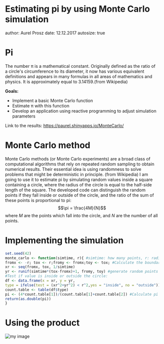 Estimating pi by using Monte Carlo simulation
========================================================
author: Aurel Prosz
date: 12.12.2017
autosize: true

Pi
========================================================
The number π  is a mathematical constant. Originally defined as the ratio of a circle's circumference to its diameter, it now has various equivalent definitions and appears in many formulas in all areas of mathematics and physics. It is approximately equal to 3.14159.(from Wikipedia)

**Goals:**
- Implement a basic Monte Carlo function
- Estimate π with this function
- Develop an application using reactive programming to adjust simulation parameters  

Link to the results:
https://paurel.shinyapps.io/MonteCarlo/

Monte Carlo method
========================================================

Monte Carlo methods (or Monte Carlo experiments) are a broad class of computational algorithms that rely on repeated random sampling to obtain numerical results. Their essential idea is using randomness to solve problems that might be deterministic in principle. (from Wikipedia)
I am going to use it to estimate pi by simulating random values inside a square containing a circle, where the radius of the circle is equal to the half-side length of the square. The developed code can distinguish the random points if they fall inside or outside of the circle, and the ratio of the sum of these points is proportional to pi: $$\pi = \frac{4M}{N}$$ where *M* are the points which fall into the circle, and *N* are the number of all points.


Implementing the simulation
========================================================


```r
set.seed(42)
monte_carlo <- function(simtime, r){ #simtime: how many points, r: radius
fromx <- -r; tox <- r;fromy <- fromx;toy <- tox; #Calculate the boundaries
xr <- seq(fromx, tox, 1/simtime)
yr <- runif(simtime*(tox-fromx)+1, fromy, toy) #generate random points
#Test if value is inside or outside the circle:
df <- data.frame(x = xr, y = yr, 
type = ifelse(test = (xr^2+yr^2) < r^2,yes = "inside", no = "outside"))
count.table <- table(df$type)
pi <- (4*count.table[1])/(count.table[1]+count.table[2]) #Calculate pi
return(as.double(pi))
}
```

Using the product
========================================================
![my image](paintba.PNG)
